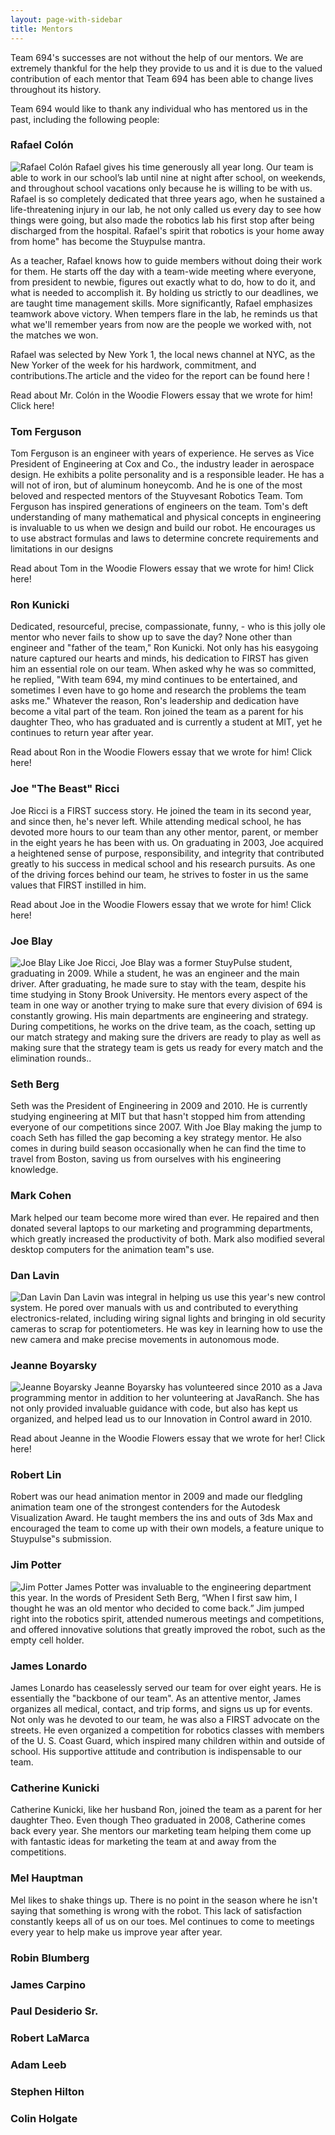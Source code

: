 ```yaml
---
layout: page-with-sidebar
title: Mentors
---
```

Team 694's successes are not without the help of our mentors. We are extremely thankful for the help they provide to us and it is due to the valued contribution of each mentor that Team 694 has been able to change lives throughout its history.

Team 694 would like to thank any individual who has mentored us in the past, including the following people:

### Rafael Colón
<div markdown="1" class="ec-description">
<img src="/img/mentors/colon.jpg" class="ec-photo" alt="Rafael Colón">
Rafael gives his time generously all year long. Our team is able to work in our school’s lab until nine at night after school, on weekends, and throughout school vacations only because he is willing to be with us. Rafael is so completely dedicated that three years ago, when he sustained a life-threatening injury in our lab, he not only called us every day to see how things were going, but also made the robotics lab his first stop after being discharged from the hospital. Rafael's spirit that robotics is your home away from home" has become the Stuypulse mantra.

As a teacher, Rafael knows how to guide members without doing their work for them. He starts off the day with a team-wide meeting where everyone, from president to newbie, figures out exactly what to do, how to do it, and what is needed to accomplish it. By holding us strictly to our deadlines, we are taught time management skills. More significantly, Rafael emphasizes teamwork above victory. When tempers flare in the lab, he reminds us that what we'll remember years from now are the people we worked with, not the matches we won.

Rafael was selected by New York 1, the local news channel at NYC, as the New Yorker of the week for his hardwork, commitment, and contributions.The article and the video for the report can be found here !
 
Read about Mr. Colón in the Woodie Flowers essay that we wrote for him! Click here!
</div>

### Tom Ferguson
<div markdown="1" class="ec-description">
Tom Ferguson is an engineer with years of experience. He serves as Vice President of Engineering at Cox and Co., the industry leader in aerospace design. He exhibits a polite personality and is a responsible leader. He has a will not of iron, but of aluminum honeycomb. And he is one of the most beloved and respected mentors of the Stuyvesant Robotics Team. Tom Ferguson has inspired generations of engineers on the team. Tom's deft understanding of many mathematical and physical concepts in engineering is invaluable to us when we design and build our robot. He encourages us to use abstract formulas and laws to determine concrete requirements and limitations in our designs

Read about Tom in the Woodie Flowers essay that we wrote for him! Click here!
</div>

### Ron Kunicki
<div markdown="1" class="ec-description">
Dedicated, resourceful, precise, compassionate, funny, - who is this jolly ole mentor who never fails to show up to save the day? None other than engineer and "father of the team," Ron Kunicki. Not only has his easygoing nature captured our hearts and minds, his dedication to FIRST has given him an essential role on our team. When asked why he was so committed, he replied, "With team 694, my mind continues to be entertained, and sometimes I even have to go home and research the problems the team asks me." Whatever the reason, Ron's leadership and dedication have become a vital part of the team. Ron joined the team as a parent for his daughter Theo, who has graduated and is currently a student at MIT, yet he continues to return year after year.
 
Read about Ron in the Woodie Flowers essay that we wrote for him! Click here!
</div>

### Joe "The Beast" Ricci
<div markdown="1" class="ec-description">
Joe Ricci is a FIRST success story. He joined the team in its second year, and since then, he's never left. While attending medical school, he has devoted more hours to our team than any other mentor, parent, or member in the eight years he has been with us. On graduating in 2003, Joe acquired a heightened sense of purpose, responsibility, and integrity that contributed greatly to his success in medical school and his research pursuits. As one of the driving forces behind our team, he strives to foster in us the same values that FIRST instilled in him.

Read about Joe in the Woodie Flowers essay that we wrote for him! Click here!
</div>

### Joe Blay
<div markdown="1" class="ec-description">
<img src="/img/mentors/blay.jpg" class="ec-photo" alt="Joe Blay">
Like Joe Ricci, Joe Blay was a former StuyPulse student, graduating in 2009. While a student, he was an engineer and the main driver. After graduating, he made sure to stay with the team, despite his time studying in Stony Brook University. He mentors every aspect of the team in one way or another trying to make sure that every division of 694 is constantly growing. His main departments are engineering and strategy. During competitions, he works on the drive team, as the coach, setting up our match strategy and making sure the drivers are ready to play as well as making sure that the strategy team is gets us ready for every match and the elimination rounds..
</div>

### Seth Berg
<div markdown="1" class="ec-description">
Seth was the President of Engineering in 2009 and 2010. He is currently studying engineering at MIT but that hasn't stopped him from attending everyone of our competitions since 2007. With Joe Blay making the jump to coach Seth has filled the gap becoming a key strategy mentor. He also comes in during build season occasionally when he can find the time to travel from Boston, saving us from ourselves with his engineering knowledge.
</div>

### Mark Cohen
<div markdown="1" class="ec-description">
Mark helped our team become more wired than ever. He repaired and then donated several laptops to our marketing and programming departments, which greatly increased the productivity of both. Mark also modified several desktop computers for the animation team‟s use.
</div>

### Dan Lavin
<div markdown="1" class="ec-description">
<img src="/img/mentors/dan.jpg" class="ec-photo" alt="Dan Lavin">
Dan Lavin was integral in helping us use this year's new control system. He pored over manuals with us and contributed to everything electronics-related, including wiring signal lights and bringing in old security cameras to scrap for potentiometers. He was key in learning how to use the new camera and make precise movements in autonomous mode.
</div>

### Jeanne Boyarsky
<div markdown="1" class="ec-description">
<img src="/img/mentors/jeanne.jpg" class="ec-photo" alt="Jeanne Boyarsky">
Jeanne Boyarsky has volunteered since 2010 as a Java programming mentor in addition to her volunteering at JavaRanch. She has not only provided invaluable guidance with code, but also has kept us organized, and helped lead us to our Innovation in Control award in 2010.

Read about Jeanne in the Woodie Flowers essay that we wrote for her! Click here!
</div>

### Robert Lin
<div markdown="1" class="ec-description">
Robert was our head animation mentor in 2009 and made our fledgling animation team one of the strongest contenders for the Autodesk Visualization Award. He taught members the ins and outs of 3ds Max and encouraged the team to come up with their own models, a feature unique to Stuypulse‟s submission.
</div>

### Jim Potter
<div markdown="1" class="ec-description">
<img src="/img/mentors/jim.jpg" class="ec-photo" alt="Jim Potter">
James Potter was invaluable to the engineering department this year. In the words of President Seth Berg, “When I first saw him, I thought he was an old mentor who decided to come back.” Jim jumped right into the robotics spirit, attended numerous meetings and competitions, and offered innovative solutions that greatly improved the robot, such as the empty cell holder.
</div>

### James Lonardo
<div markdown="1" class="ec-description">
James Lonardo has ceaselessly served our team for over eight years. He is essentially the "backbone of our team". As an attentive mentor, James organizes all medical, contact, and trip forms, and signs us up for events. Not only was he devoted to our team, he was also a FIRST advocate on the streets. He even organized a competition for robotics classes with members of the U. S. Coast Guard, which inspired many children within and outside of school. His supportive attitude and contribution is indispensable to our team.
</div>

### Catherine Kunicki
<div markdown="1" class="ec-description">
Catherine Kunicki, like her husband Ron, joined the team as a parent for her daughter Theo. Even though Theo graduated in 2008, Catherine comes back every year. She mentors our marketing team helping them come up with fantastic ideas for marketing the team at and away from the competitions.
</div>

### Mel Hauptman
<div markdown="1" class="ec-description">
Mel likes to shake things up. There is no point in the season where he isn't saying that something is wrong with the robot. This lack of satisfaction constantly keeps all of us on our toes. Mel continues to come to meetings every year to help make us improve year after year.
</div>

### Robin Blumberg
### James Carpino
### Paul Desiderio Sr.
### Robert LaMarca
### Adam Leeb
### Stephen Hilton
### Colin Holgate
